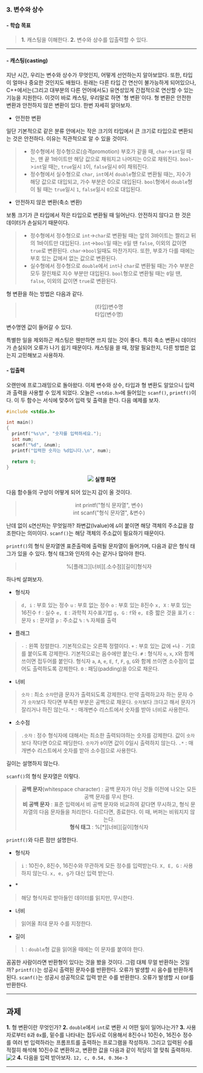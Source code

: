 <!---
ebook:
  title: Chapter 3
  author: ChoiSeonMun

  pdf:
    paper-size: letter
    default-font-size: 12
    footer-template: "<span> Written by ChoiSeonMun _PAGENUM_ </span>"
--->

### 3. 변수와 상수
#### - 학습 목표
> **1.** 캐스팅을 이해한다.
> **2.** 변수와 상수를 입출력할 수 있다.
---
#### - 캐스팅(casting)

지난 시간, 우리는 변수와 상수가 무엇인지, 어떻게 선언하는지 알아보았다. 또한, 타입이 얼마나 중요한 것인지도 배웠다. 원래는 다른 타입 간 연산이 불가능하게 되어있으나, C++에서는(그리고 대부분의 다른 언어에서도) 유연성있게 간접적으로 연산할 수 있는 기능을 지원한다. 이것이 바로 캐스팅, 우리말로 하면 \`형 변환\`이다. 형 변환은 안전한 변환과 안전하지 않은 변환이 있다. 한번 자세히 알아보자.

- 안전한 변환

일단 기본적으로 같은 분류 안에서는 작은 크기의 타입에서 큰 크기로 타입으로 변환되는 것은 안전하다. 이유는 직관적으로 알 수 있을 것이다.

> - 정수형에서 정수형으로(승격promotion)
부호가 같을 때, `char`->`int`일 때는, 맨 끝 1바이트만 해당 값으로 채워지고 나머지는 0으로 채워진다. `bool`->`int`일 때는, `true`일시 `1`이, `false`일시 `0`이 채워진다.
> - 정수형에서 실수형으로
`char`, `int`에서 `double`형으로 변환될 때는, 지수가 해당 값으로 대입되고, 가수 부분은 0으로 대입된다. `bool`형에서 `double`형이 될 때는 `true`일시 `1`, `false`일시 `0`으로 대입된다.

- 안전하지 않은 변환(축소 변환)

보통 크기가 큰 타입에서 작은 타입으로 변환될 때 일어난다. 안전하지 않다고 한 것은 데이터가 손실되기 때문이다.

> - 정수형에서 정수형으로
`int`->`char`로 변환될 때는 앞의 3바이트는 짤리고 뒤의 1바이트만 대입된다. `int`->`bool`일 때는 `0`일 땐 `false`, 이외의 값이면 `true`로 변환된다. `char`->`bool`일때도 마찬가지다.
또한, 부호가 다를 때에는 부호 있는 값에서 없는 값으로 변환된다.
> - 실수형에서 정수형으로
`double`에서 `int`나 `char`로 변환될 때는 가수 부분은 모두 잘린채로 지수 부분만 대입된다. `bool`형으로 변환될 때는 `0`일 땐, `false`, 이외의 값이면 `true`로 변환된다.

형 변환을 하는 방법은 다음과 같다.

> <center> (타입)변수명 </center>
> <center> 타입(변수명) </center>

변수명엔 값이 들어갈 수 있다.

특별한 일을 제외하곤 캐스팅은 웬만하면 쓰지 않는 것이 좋다. 특히 축소 변환시 데이터가 손실되어 오류가 나기 쉽기 때문이다. 캐스팅을 쓸 때, 정말 필요한지, 다른 방법은 없는지 고민해보고 사용하자.

#### - 입출력

오랜만에 프로그래밍으로 돌아왔다. 이제 변수와 상수, 타입과 형 변환도 알았으니 입력과 출력을 사용할 수 있게 되었다. 오늘은 `<stdio.h>`에 들어있는 `scanf()`, `printf()`이다. 이 두 함수는 서식에 맞추어 입력 및 출력을 한다. 다음 예제를 보자.

```c++
#include <stdio.h>

int main()
{
  printf("%s\n", "숫자를 입력하세요.");
  int num;
  scanf("%d", &num);
  printf("입력한 숫자는 %d입니다.\n", num);

  return 0;
}
```
<center> <img src="http://i.imgur.com/d1mdUEd.png">
<b>실행 화면</b> </center>

다음 함수들의 구성이 어떻게 되어 있는지 감이 올 것이다.
> <center> int printf("형식 문자열", 변수) </center>
> <center> int scanf("형식 문자열", &변수) </center>

난데 없이 `&`연산자는 무엇일까? 좌변값(lvalue)에 `&`이 붙이면 해당 객체의 주소값을 참조한다는 의미이다. `scanf()`는 해당 객체의 주소값이 필요하기 때문이다.

`printf()`의 형식 문자열엔 표준출력에 출력될 문자열이 들어가며, 다음과 같은 형식 태그가 있을 수 있다. 형식 태그와 인자의 수는 같거나 많아야 한다.
> <center> %[플래그][너비][.소수점][길이]형식자 </center>
하나씩 살펴보자.

- 형식자
> `d, i` : 부호 있는 정수
> `u` : 부호 없는 정수
> `o` : 부호 있는 8진수
> `x, X` : 부호 있는 16진수
> `f` : 실수
> `e, E` : 과학적 지수표기법
> `g, G` : `f`와 `e, E`중 짧은 것을 표기
> `c` : 문자
> `s` : 문자열
> `p` : 주소값
> `%` : `%` 자체를 출력

- 플래그
> `-` : 왼쪽 정렬한다. 기본적으로는 오른쪽 정렬이다.
> `+` : 부호 있는 값에 `+`나 `-` 기호를 붙이도록 강제한다. 기본적으로는 음수에만 붙는다.
> `#` : 형식자 `o`, `x`, `X`와 함께 쓰이면 접두어를 붙인다. 형식자 `a`, `A`, `e`, `E`, `f`, `F`, `g`, `G`와 함께 쓰이면 소수점이 없어도 출력하도록 강제한다.
> `0` : 패딩(padding)을 0으로 채운다.

- 너비
> `숫자` : 최소 `숫자`만큼 문자가 출력되도록 강제한다. 만약 출력하고자 하는 문자 수가 `숫자`보다 작다면 부족한 부분은 공백으로 채운다. `숫자`보다 크다고 해서 문자가 잘리거나 하진 않는다.
> `*` : 매개변수 리스트에서 숫자를 받아 너비로 사용한다.

- 소수점
> `.숫자` : 정수 형식자에 대해서는 최소한 출력되야하는 숫자를 강제한다. 값이 `숫자`보다 작다면 0으로 패딩한다. `숫자`가 `0`이면 값이 0일시 출력하지 않는다.
> `.*` : 매개변수 리스트에서 숫자를 받아 소수점으로 사용한다.

길이는 설명하지 않는다.

`scanf()`의 형식 문자열은 이렇다.
> <center> <b>공백 문자</b>(whitespace character) : 공백 문자가 아닌 것들 이전에 나오는 모든 공백 문자를 무시 한다. </center>
> <center> <b>비 공백 문자</b> : 표준 입력에서 비 공백 문자와 비교하여 같다면 무시하고, 형식 문자열의 다음 문자들을 처리한다. 다르다면, 종료한다. 이 때, 버퍼는 비워지지 않는다.</center>
> <center> <b>형식 태그</b> : %[*][너비][길이]형식자 </center>
`printf()`와 다른 점만 설명한다.

- 형식자
> `i` : 10진수, 8진수, 16진수와 무관하게 모든 정수를 입력받는다.
> `X, E, G` : 사용하지 않는다. `x, e, g`가 대신 입력 받는다.

- \*
> 해당 형식자로 받아들인 데이터를 읽지만, 무시한다.

- 너비
> 읽어올 최대 문자 수를 지정한다.

- 길이
> `l` : `double`형 값을 읽어올 때에는 이 문자를 붙여야 한다.

꼼꼼한 사람이라면 반환형이 있다는 것을 봤을 것이다. 그럼 대체 무얼 반환하는 것일까? `printf()`는 성공시 출력된 문자수를 반환한다. 오류가 발생할 시 음수를 반환하게 된다. `scanf()`는 성공시 성공적으로 입력 받은 수를 반환한다. 오류가 발생할 시 `EOF`를 반환한다.


----
## 과제

**1.** 형 변환이란 무엇인가?
**2.** `double`에서 `int`로 변환 시 어떤 일이 일어나는가?
**3.** 사용자로부터 `0`과 `0x`를, 밑수를 나타내는 접두사로 이용해서 8진수나 10진수, 16진수 정수를 여러 번 입력하라는 프롬프트를 출력하는 프로그램을 작성하자. 그리고 입력된 수를 적절히 해석해 10진수로 변환하고, 변환한 값을 다음과 같이 적당히 열 맞춰 출력하자.
![2](http://i.imgur.com/wrfBSmS.png)
**4.** 다음을 입력 받아보자.
`12, c, 0.54, 0.36e-3`

----
